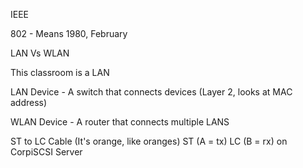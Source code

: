 
IEEE 

802 - Means 1980, February 

LAN Vs WLAN 

This classroom is a LAN 

LAN Device  - A switch that connects devices (Layer 2, looks at MAC address)

WLAN Device - A router that connects multiple LANS 

ST to LC Cable  (It's orange, like oranges)
ST (A = tx) LC (B = rx)
on CorpiSCSI Server 
